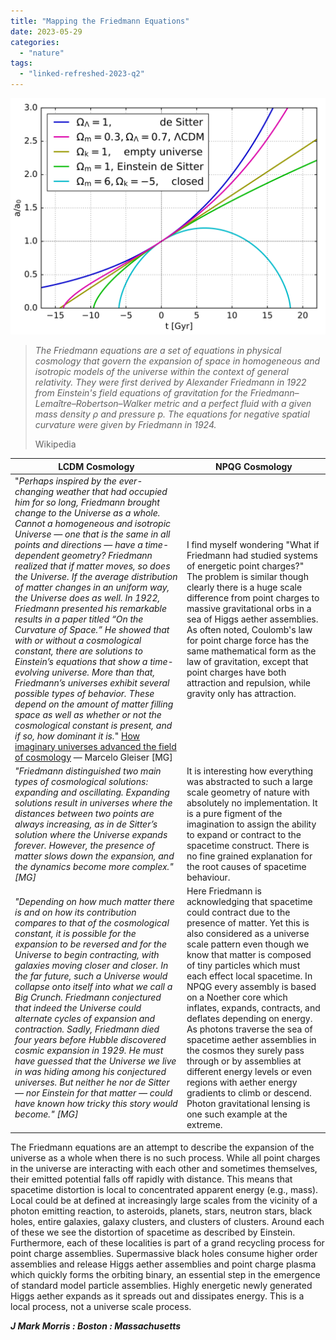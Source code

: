 ```yaml
---
title: "Mapping the Friedmann Equations"
date: 2023-05-29
categories: 
  - "nature"
tags: 
  - "linked-refreshed-2023-q2"
---
```


![](images/wikimedia_universe_scale_evolution.svg_.png)

> _The Friedmann equations are a set of equations in physical cosmology that govern the expansion of space in homogeneous and isotropic models of the universe within the context of general relativity. They were first derived by Alexander Friedmann in 1922 from Einstein's field equations of gravitation for the Friedmann–Lemaître–Robertson–Walker metric and a perfect fluid with a given mass density ρ and pressure p. The equations for negative spatial curvature were given by Friedmann in 1924._
> 
> Wikipedia

| LCDM Cosmology | NPQG Cosmology |
| --- | --- |
| "_Perhaps inspired by the ever-changing weather that had occupied him for so long, Friedmann brought change to the Universe as a whole. Cannot a homogeneous and isotropic Universe — one that is the same in all points and directions — have a time-dependent geometry? Friedmann realized that if matter moves, so does the Universe. If the average distribution of matter changes in an uniform way, the Universe does as well._   _In 1922, Friedmann presented his remarkable results in a paper titled “On the Curvature of Space.” He showed that with or without a cosmological constant, there are solutions to Einstein’s equations that show a time-evolving universe. More than that, Friedmann’s universes exhibit several possible types of behavior. These depend on the amount of matter filling space as well as whether or not the cosmological constant is present, and if so, how dominant it is._"      [How imaginary universes advanced the field of cosmology](https://bigthink.com/13-8/imaginary-universe-cosmology/) — Marcelo Gleiser \[MG\] | I find myself wondering "What if Friedmann had studied systems of energetic point charges?" The problem is similar though clearly there is a huge scale difference from point charges to massive gravitational orbs in a sea of Higgs aether assemblies. As often noted, Coulomb's law for point charge force has the same mathematical form as the law of gravitation, except that point charges have both attraction and repulsion, while gravity only has attraction. |
| _"Friedmann distinguished two main types of cosmological solutions: expanding and oscillating. Expanding solutions result in universes where the distances between two points are always increasing, as in de Sitter’s solution where the Universe expands forever. However, the presence of matter slows down the expansion, and the dynamics become more complex." \[MG\]_ | It is interesting how everything was abstracted to such a large scale geometry of nature with absolutely no implementation. It is a pure figment of the imagination to assign the ability to expand or contract to the spacetime construct. There is no fine grained explanation for the root causes of spacetime behaviour. |
| _"Depending on how much matter there is and on how its contribution compares to that of the cosmological constant, it is possible for the expansion to be reversed and for the Universe to begin contracting, with galaxies moving closer and closer. In the far future, such a Universe would collapse onto itself into what we call a Big Crunch. Friedmann conjectured that indeed the Universe could alternate cycles of expansion and contraction. Sadly, Friedmann died four years before Hubble discovered cosmic expansion in 1929. He must have guessed that the Universe we live in was hiding among his conjectured universes. But neither he nor de Sitter — nor Einstein for that matter — could have known how tricky this story would become." \[MG\]_ | Here Friedmann is acknowledging that spacetime could contract due to the presence of matter. Yet this is also considered as a universe scale pattern even though we know that matter is composed of tiny particles which must each effect local spacetime.      In NPQG every assembly is based on a Noether core which inflates, expands, contracts, and deflates depending on energy. As photons traverse the sea of spacetime aether assemblies in the cosmos they surely pass through or by assemblies at different energy levels or even regions with aether energy gradients to climb or descend. Photon gravitational lensing is one such example at the extreme. |

The Friedmann equations are an attempt to describe the expansion of the universe as a whole when there is no such process. While all point charges in the universe are interacting with each other and sometimes themselves, their emitted potential falls off rapidly with distance. This means that spacetime distortion is local to concentrated apparent energy (e.g., mass). Local could be at defined at increasingly large scales from the vicinity of a photon emitting reaction, to asteroids, planets, stars, neutron stars, black holes, entire galaxies, galaxy clusters, and clusters of clusters. Around each of these we see the distortion of spacetime as described by Einstein. Furthermore, each of these localities is part of a grand recycling process for point charge assemblies. Supermassive black holes consume higher order assemblies and release Higgs aether assemblies and point charge plasma which quickly forms the orbiting binary, an essential step in the emergence of standard model particle assemblies. Highly energetic newly generated Higgs aether expands as it spreads out and dissipates energy. This is a local process, not a universe scale process.

**_J Mark Morris : Boston : Massachusetts_**
